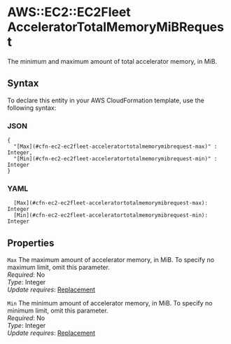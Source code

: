 # AWS::EC2::EC2Fleet AcceleratorTotalMemoryMiBRequest<a name="aws-properties-ec2-ec2fleet-acceleratortotalmemorymibrequest"></a>

The minimum and maximum amount of total accelerator memory, in MiB\.

## Syntax<a name="aws-properties-ec2-ec2fleet-acceleratortotalmemorymibrequest-syntax"></a>

To declare this entity in your AWS CloudFormation template, use the following syntax:

### JSON<a name="aws-properties-ec2-ec2fleet-acceleratortotalmemorymibrequest-syntax.json"></a>

```
{
  "[Max](#cfn-ec2-ec2fleet-acceleratortotalmemorymibrequest-max)" : Integer,
  "[Min](#cfn-ec2-ec2fleet-acceleratortotalmemorymibrequest-min)" : Integer
}
```

### YAML<a name="aws-properties-ec2-ec2fleet-acceleratortotalmemorymibrequest-syntax.yaml"></a>

```
  [Max](#cfn-ec2-ec2fleet-acceleratortotalmemorymibrequest-max): Integer
  [Min](#cfn-ec2-ec2fleet-acceleratortotalmemorymibrequest-min): Integer
```

## Properties<a name="aws-properties-ec2-ec2fleet-acceleratortotalmemorymibrequest-properties"></a>

`Max` <a name="cfn-ec2-ec2fleet-acceleratortotalmemorymibrequest-max"></a>
The maximum amount of accelerator memory, in MiB\. To specify no maximum limit, omit this parameter\.  
_Required_: No  
_Type_: Integer  
_Update requires_: [Replacement](https://docs.aws.amazon.com/AWSCloudFormation/latest/UserGuide/using-cfn-updating-stacks-update-behaviors.html#update-replacement)

`Min` <a name="cfn-ec2-ec2fleet-acceleratortotalmemorymibrequest-min"></a>
The minimum amount of accelerator memory, in MiB\. To specify no minimum limit, omit this parameter\.  
_Required_: No  
_Type_: Integer  
_Update requires_: [Replacement](https://docs.aws.amazon.com/AWSCloudFormation/latest/UserGuide/using-cfn-updating-stacks-update-behaviors.html#update-replacement)
